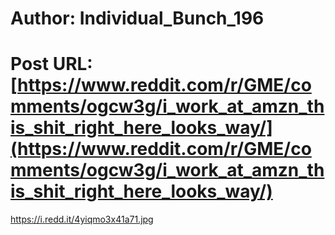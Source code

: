 # Author: Individual_Bunch_196
# Post URL: [https://www.reddit.com/r/GME/comments/ogcw3g/i_work_at_amzn_this_shit_right_here_looks_way/](https://www.reddit.com/r/GME/comments/ogcw3g/i_work_at_amzn_this_shit_right_here_looks_way/)


https://i.redd.it/4yiqmo3x41a71.jpg